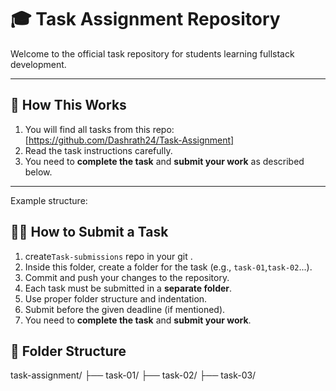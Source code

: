 # 🎓 Task Assignment Repository

Welcome to the official task repository for students learning fullstack development.

---

## 📌 How This Works

1. You will find all tasks from this repo: [https://github.com/Dashrath24/Task-Assignment]
2. Read the task instructions carefully.
3. You need to **complete the task** and **submit your work** as described below.

---
Example structure: 
## 🧑‍🎓 How to Submit a Task 

1. create`Task-submissions` repo in your git .
2. Inside this folder, create a folder for the task (e.g., `task-01`,`task-02`...).
3. Commit and push your changes to the repository.
4. Each task must be submitted in a **separate folder**.
6. Use proper folder  structure and indentation.
7. Submit before the given deadline (if mentioned).
8. You need to **complete the task** and **submit your work**.

## 📂 Folder Structure

task-assignment/
    ├── task-01/
    ├── task-02/
    ├── task-03/
